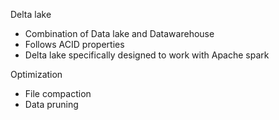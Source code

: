 
Delta lake
  * Combination of Data lake and Datawarehouse
  * Follows ACID properties
  * Delta lake specifically designed to work with Apache spark

Optimization
* File compaction
* Data pruning
